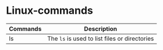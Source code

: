 # Linux-commands
| Commands | Description |
| -------- | ----------- |
|    ls    | The `ls` is used to list files or directories |

